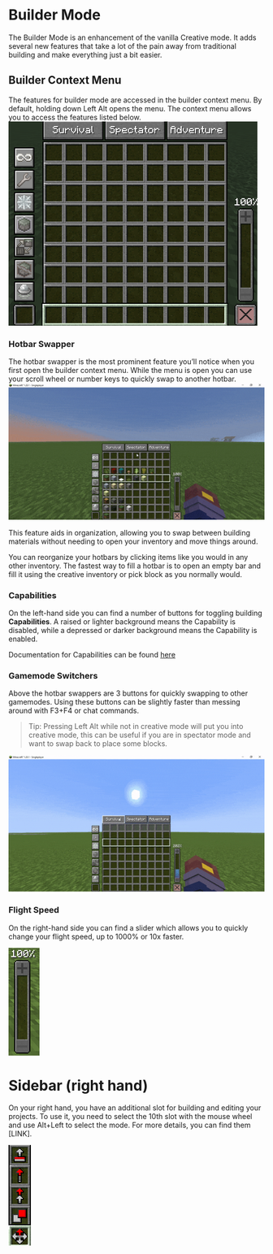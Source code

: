 # Builder Mode
The Builder Mode is an enhancement of the vanilla Creative mode. It adds several new features that take a lot of the pain away from traditional building and make everything just a bit easier.


## Builder Context Menu
The features for builder mode are accessed in the builder context menu. By default, holding down Left Alt opens the menu. The context menu allows you to access the features listed below.
![Alt text](../capabilities/img/Context_Menu.png)

### Hotbar Swapper
The hotbar swapper is the most prominent feature you’ll notice when you first open the builder context menu. While the menu is open you can use your scroll wheel or number keys to quickly swap to another hotbar.
![Alt text](<../capabilities/img/Hotbar Swapper-min.gif>)

This feature aids in organization, allowing you to swap between building materials without needing to open your inventory and move things around.

You can reorganize your hotbars by clicking items like you would in any other inventory. The fastest way to fill a hotbar is to open an empty bar and fill it using the creative inventory or pick block as you normally would.

### Capabilities
On the left-hand side you can find a number of buttons for toggling building **Capabilities**. A raised or lighter background means the Capability is disabled, while a depressed or darker background means the Capability is enabled.

Documentation for Capabilities can be found [here](/capabilities/intro.md)

### Gamemode Switchers
Above the hotbar swappers are 3 buttons for quickly swapping to other gamemodes. Using these buttons can be slightly faster than messing around with F3+F4 or chat commands.

> Tip: Pressing Left Alt while not in creative mode will put you into creative mode, this can be useful if you are in spectator mode and want to swap back to place some blocks. 

![Alt text](<../capabilities/img/Gamemode Switchers-min.gif>)
### Flight Speed
On the right-hand side you can find a slider which allows you to quickly change your flight speed, up to 1000% or 10x faster.

![Alt text](<../capabilities/img/Flight Speed.png>)

# Sidebar (right hand) 
On your right hand, you have an additional slot for building and editing your projects. To use it, you need to select the 10th slot with the mouse wheel and use Alt+Left to select the mode. For more details, you can find them [LINK].

![Alt text](<../capabilities/img/Sidebar (right hand).png>)
